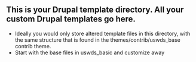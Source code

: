 ## This is your Drupal template directory. All your custom Drupal templates go here.
* Ideally you would only store altered template files in this directory, with the same structure that is found in the themes/contrib/uswds_base contrib theme.  
* Start with the base files in uswds_basic and customize away